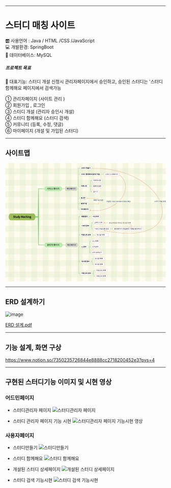 ***
# 스터디 매칭 사이트
:ab: 사용언어 : Java / HTML /CSS /JavaScript <br>
:computer: 개발환경: SpringBoot<br>
:floppy_disk: 데이터베이스: MySQL<br>

##### 프로젝트 목표
🌟 대표기능: 스터디 개설 신청시 관리자페이지에서 승인하고, 승인된 스터디는 '스터디함께해요 페이지에서 검색가능<br>

① 관리자페이지 (사이트 관리 )<br>
② 회원가입 , 로그인<br>
③ 스터디 개설 (관리자 승인시 개설)<br>
④ 스터디 함께해요 (스터디 검색)<br>
⑤ 커뮤니티 (등록, 수정, 댓글)<br>
⑥ 마이페이지 (개설 및 가입된 스터디)<br>

***
## 사이트맵
![사이트 맵](https://github.com/82everywin/spring_project/blob/study/%EC%82%AC%EC%9D%B4%ED%8A%B8%20%EB%A7%B5.jpg?raw=true)

***
## ERD 설계하기 
![image](https://github.com/82everywin/spring_project/assets/109841880/b5a2a351-84f2-454d-9512-c2d80e00480e)

[ERD 설계.pdf](https://github.com/82everywin/spring_project/files/11442031/ERD.pdf)

***
## 기능 설계, 화면 구상 
https://www.notion.so/7350235726844e8888cc2718200452e3?pvs=4

***
## 구현된 스터디기능 이미지 및 시현 영상 
### 어드민페이지
* 스터디관리자 페이지
![스터디관리자 페이지](https://github.com/w0nderland05/spring_project/assets/111275210/d4885a6d-75f2-4426-b7d1-94a8ead9cf3e)

* 스터디 관리자 페이지 기능 시현
![스터디관리자 페이지 기능시현 영상](https://github.com/w0nderland05/spring_project/assets/111275210/d5edb3b2-b7f5-471b-b1fc-0df39ec8bff6)

### 사용자페이지
* 스터디만들기
![스터디만들기](https://github.com/w0nderland05/spring_project/assets/111275210/7fb11ee2-086c-4daf-aa26-84a1adf425cf)

* 스터디 함께해요
![스터디 함께해요](https://github.com/w0nderland05/spring_project/assets/111275210/61aad145-3082-4a26-8e98-0a441d32ce36)

* 개설된 스터디 상세페이지 
![개설된 스터디 상세페이지](https://github.com/w0nderland05/spring_project/assets/111275210/39ecc4f6-4513-4955-a938-e2ac178655d2)

* 스터디 검색 기능시현
![스터디 검색 기능시현](https://github.com/w0nderland05/spring_project/assets/111275210/4288cf38-b967-40cc-ba04-c899256aa07b)





